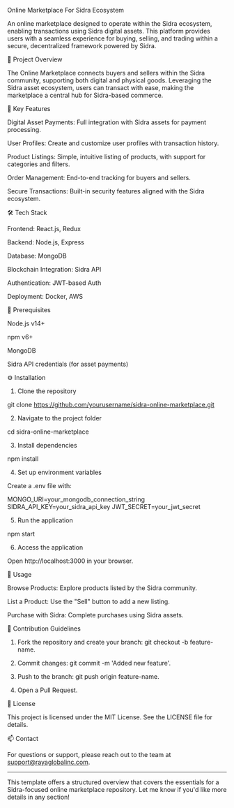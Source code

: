 Online Marketplace For Sidra Ecosystem

An online marketplace designed to operate within the Sidra ecosystem, enabling transactions using Sidra digital assets. This platform provides users with a seamless experience for buying, selling, and trading within a secure, decentralized framework powered by Sidra.

🚀 Project Overview

The Online Marketplace connects buyers and sellers within the Sidra community, supporting both digital and physical goods. Leveraging the Sidra asset ecosystem, users can transact with ease, making the marketplace a central hub for Sidra-based commerce.

🌟 Key Features

Digital Asset Payments: Full integration with Sidra assets for payment processing.

User Profiles: Create and customize user profiles with transaction history.

Product Listings: Simple, intuitive listing of products, with support for categories and filters.

Order Management: End-to-end tracking for buyers and sellers.

Secure Transactions: Built-in security features aligned with the Sidra ecosystem.


🛠️ Tech Stack

Frontend: React.js, Redux

Backend: Node.js, Express

Database: MongoDB

Blockchain Integration: Sidra API

Authentication: JWT-based Auth

Deployment: Docker, AWS


📝 Prerequisites

Node.js v14+

npm v6+

MongoDB

Sidra API credentials (for asset payments)


⚙️ Installation

1. Clone the repository

git clone https://github.com/yourusername/sidra-online-marketplace.git


2. Navigate to the project folder

cd sidra-online-marketplace


3. Install dependencies

npm install


4. Set up environment variables

Create a .env file with:

MONGO_URI=your_mongodb_connection_string
SIDRA_API_KEY=your_sidra_api_key
JWT_SECRET=your_jwt_secret



5. Run the application

npm start


6. Access the application

Open http://localhost:3000 in your browser.




📄 Usage

Browse Products: Explore products listed by the Sidra community.

List a Product: Use the "Sell" button to add a new listing.

Purchase with Sidra: Complete purchases using Sidra assets.


🤝 Contribution Guidelines

1. Fork the repository and create your branch: git checkout -b feature-name.


2. Commit changes: git commit -m 'Added new feature'.


3. Push to the branch: git push origin feature-name.


4. Open a Pull Request.



📜 License

This project is licensed under the MIT License. See the LICENSE file for details.

📫 Contact

For questions or support, please reach out to the team at support@rayaglobalinc.com.


---

This template offers a structured overview that covers the essentials for a Sidra-focused online marketplace repository. Let me know if you'd like more details in any section!


